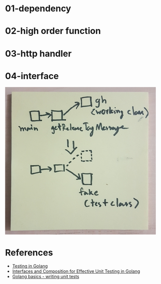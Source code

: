 # 01-dependency

# 02-high order function

# 03-http handler

# 04-interface

![04-interface](https://raw.githubusercontent.com/kurozakizz/go-testing/master/screenshots/04-interface.jpg)

# References

- [Testing in Golang](https://medium.com/@thejasbabu/testing-in-golang-c378b351002d)
- [Interfaces and Composition for Effective Unit Testing in Golang](https://nathanleclaire.com/blog/2015/10/10/interfaces-and-composition-for-effective-unit-testing-in-golang/)
- [Golang basics - writing unit tests](https://blog.alexellis.io/golang-writing-unit-tests/)